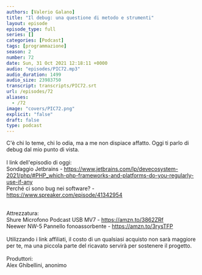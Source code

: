 ```yaml
---
authors: [Valerio Galano]
title: "Il debug: una questione di metodo e strumenti"
layout: episode
episode_type: full
series: []
categories: [Podcast]
tags: [programmazione]
season: 2
number: 72
date: Sun, 31 Oct 2021 12:18:11 +0000
audio: "episodes/PIC72.mp3"
audio_duration: 1499
audio_size: 23983750
transcript: transcripts/PIC72.srt
url: /episodes/72
aliases: 
  - /72
image: "covers/PIC72.png"
explicit: "false"
draft: false
type: podcast
---
```

C'è chi lo teme, chi lo odia, ma a me non dispiace affatto. Oggi ti parlo di debug dal mio punto di vista.<br />
<br />
I link dell'episodio di oggi: <br />
Sondaggio Jetbrains - <a href="https://www.jetbrains.com/lp/devecosystem-2021/php/#PHP_which-php-frameworks-and-platforms-do-you-regularly-use-if-any" rel="noopener">https://www.jetbrains.com/lp/devecosystem-2021/php/#PHP_which-php-frameworks-and-platforms-do-you-regularly-use-if-any</a> <br />
Perché ci sono bug nei software? - <a href="https://www.spreaker.com/episode/41342954" rel="noopener">https://www.spreaker.com/episode/41342954</a> <br />
<br />




Attrezzatura:<br />
Shure Microfono Podcast USB MV7 - <a href="https://amzn.to/3862ZRf" rel="noopener">https://amzn.to/3862ZRf</a> <br />
Neewer NW-5 Pannello fonoassorbente - <a href="https://amzn.to/3rysTFP" rel="noopener">https://amzn.to/3rysTFP</a> <br />
<br />
Utilizzando i link affiliati, il costo di un qualsiasi acquisto non sarà maggiore per te, ma una piccola parte del ricavato servirà per sostenere il progetto.<br />
<br />
Produttori:<br />
Alex Ghibellini, anonimo<br />
<br />






